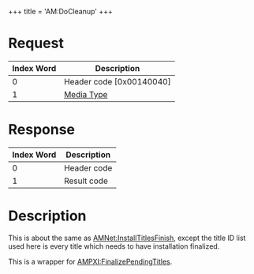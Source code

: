 +++
title = 'AM:DoCleanup'
+++

# Request

| Index Word | Description                                            |
|------------|--------------------------------------------------------|
| 0          | Header code \[0x00140040\]                             |
| 1          | [Media Type](Filesystem_services#MediaType "wikilink") |

# Response

| Index Word | Description |
|------------|-------------|
| 0          | Header code |
| 1          | Result code |

# Description

This is about the same as
[AMNet:InstallTitlesFinish](AMNet:InstallTitlesFinish "wikilink"),
except the title ID list used here is every title which needs to have
installation finalized.

This is a wrapper for
[AMPXI:FinalizePendingTitles](AMPXI:FinalizePendingTitles "wikilink").